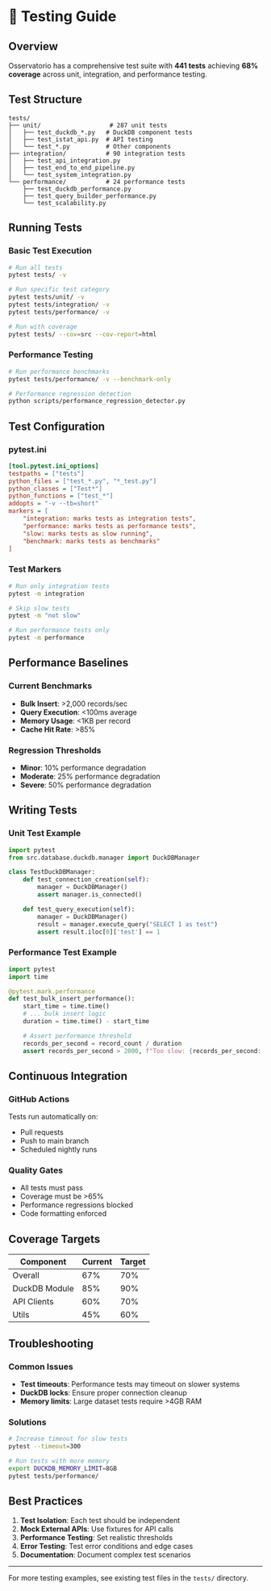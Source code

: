 # 🧪 Testing Guide

## Overview

Osservatorio has a comprehensive test suite with **441 tests** achieving **68% coverage** across unit, integration, and performance testing.

## Test Structure

```
tests/
├── unit/                   # 287 unit tests
│   ├── test_duckdb_*.py   # DuckDB component tests
│   ├── test_istat_api.py  # API testing
│   └── test_*.py          # Other components
├── integration/           # 90 integration tests
│   ├── test_api_integration.py
│   ├── test_end_to_end_pipeline.py
│   └── test_system_integration.py
└── performance/           # 24 performance tests
    ├── test_duckdb_performance.py
    ├── test_query_builder_performance.py
    └── test_scalability.py
```

## Running Tests

### Basic Test Execution
```bash
# Run all tests
pytest tests/ -v

# Run specific test category
pytest tests/unit/ -v
pytest tests/integration/ -v
pytest tests/performance/ -v

# Run with coverage
pytest tests/ --cov=src --cov-report=html
```

### Performance Testing
```bash
# Run performance benchmarks
pytest tests/performance/ -v --benchmark-only

# Performance regression detection
python scripts/performance_regression_detector.py
```

## Test Configuration

### pytest.ini
```ini
[tool.pytest.ini_options]
testpaths = ["tests"]
python_files = ["test_*.py", "*_test.py"]
python_classes = ["Test*"]
python_functions = ["test_*"]
addopts = "-v --tb=short"
markers = [
    "integration: marks tests as integration tests",
    "performance: marks tests as performance tests",
    "slow: marks tests as slow running",
    "benchmark: marks tests as benchmarks"
]
```

### Test Markers
```bash
# Run only integration tests
pytest -m integration

# Skip slow tests
pytest -m "not slow"

# Run performance tests only
pytest -m performance
```

## Performance Baselines

### Current Benchmarks
- **Bulk Insert**: >2,000 records/sec
- **Query Execution**: <100ms average
- **Memory Usage**: <1KB per record
- **Cache Hit Rate**: >85%

### Regression Thresholds
- **Minor**: 10% performance degradation
- **Moderate**: 25% performance degradation
- **Severe**: 50% performance degradation

## Writing Tests

### Unit Test Example
```python
import pytest
from src.database.duckdb.manager import DuckDBManager

class TestDuckDBManager:
    def test_connection_creation(self):
        manager = DuckDBManager()
        assert manager.is_connected()

    def test_query_execution(self):
        manager = DuckDBManager()
        result = manager.execute_query("SELECT 1 as test")
        assert result.iloc[0]['test'] == 1
```

### Performance Test Example
```python
import pytest
import time

@pytest.mark.performance
def test_bulk_insert_performance():
    start_time = time.time()
    # ... bulk insert logic
    duration = time.time() - start_time

    # Assert performance threshold
    records_per_second = record_count / duration
    assert records_per_second > 2000, f"Too slow: {records_per_second:.0f} records/sec"
```

## Continuous Integration

### GitHub Actions
Tests run automatically on:
- Pull requests
- Push to main branch
- Scheduled nightly runs

### Quality Gates
- All tests must pass
- Coverage must be >65%
- Performance regressions blocked
- Code formatting enforced

## Coverage Targets

| Component | Current | Target |
|-----------|---------|---------|
| Overall | 67% | 70% |
| DuckDB Module | 85% | 90% |
| API Clients | 60% | 70% |
| Utils | 45% | 60% |

## Troubleshooting

### Common Issues
- **Test timeouts**: Performance tests may timeout on slower systems
- **DuckDB locks**: Ensure proper connection cleanup
- **Memory limits**: Large dataset tests require >4GB RAM

### Solutions
```bash
# Increase timeout for slow tests
pytest --timeout=300

# Run tests with more memory
export DUCKDB_MEMORY_LIMIT=8GB
pytest tests/performance/
```

## Best Practices

1. **Test Isolation**: Each test should be independent
2. **Mock External APIs**: Use fixtures for API calls
3. **Performance Testing**: Set realistic thresholds
4. **Error Testing**: Test error conditions and edge cases
5. **Documentation**: Document complex test scenarios

---

For more testing examples, see existing test files in the `tests/` directory.
